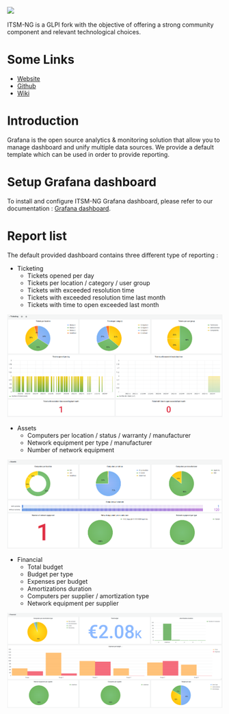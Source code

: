 ![](https://static.wixstatic.com/media/e5b7d4_f67ff8c629844818a6e3e43550cb1e17~mv2.png/v1/fill/w_348,h_122,al_c,q_85,usm_0.66_1.00_0.01,enc_auto/Original%20on%20Transparent.png)

ITSM-NG is a GLPI fork with the objective of offering a strong community component and relevant technological choices.

# Some Links

  - [Website](https://www.itsm-ng.com)
  - [Github](https://github.com/itsmng)
  - [Wiki](https://wiki.itsm-ng.org)

# Introduction

Grafana is the open source analytics & monitoring solution that allow you to manage dashboard and unify multiple data sources. We provide a default template which can be used in order to provide reporting.

# Setup Grafana dashboard

To install and configure ITSM-NG Grafana dashboard, please refer to our documentation : [Grafana dashboard](https://wiki.itsm-ng.org/third-party/grafana/).

# Report list 

The default provided dashboard contains three different type of reporting : 

* Ticketing
	* Tickets opened per day
	* Tickets per location / category / user group
	* Tickets with exceeded resolution time
	* Tickets with exceeded resolution time last month
	* Tickets with time to open exceeded last month

![](img/grafana_dashboard_ticketing.png)

* Assets
	* Computers per location / status / warranty / manufacturer
	* Network equipment per type / manufacturer
	* Number of network equipment

![](img/grafana_dashboard_asset.png)

* Financial
	* Total budget
	* Budget per type
	* Expenses per budget
	* Amortizations duration
	* Computers per supplier / amortization type
	* Network equipment per supplier

![](img/grafana_dashboard_financial.png)

